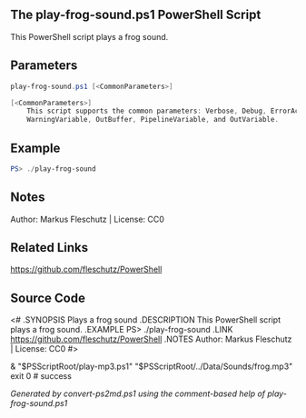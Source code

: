 ## The play-frog-sound.ps1 PowerShell Script

This PowerShell script plays a frog sound.

## Parameters
```powershell
play-frog-sound.ps1 [<CommonParameters>]

[<CommonParameters>]
    This script supports the common parameters: Verbose, Debug, ErrorAction, ErrorVariable, WarningAction, 
    WarningVariable, OutBuffer, PipelineVariable, and OutVariable.
```

## Example
```powershell
PS> ./play-frog-sound

```

## Notes
Author: Markus Fleschutz | License: CC0

## Related Links
https://github.com/fleschutz/PowerShell

## Source Code
<#
.SYNOPSIS
	Plays a frog sound
.DESCRIPTION
	This PowerShell script plays a frog sound.
.EXAMPLE
	PS> ./play-frog-sound
.LINK
	https://github.com/fleschutz/PowerShell
.NOTES
	Author: Markus Fleschutz | License: CC0
#>

& "$PSScriptRoot/play-mp3.ps1" "$PSScriptRoot/../Data/Sounds/frog.mp3"
exit 0 # success

*Generated by convert-ps2md.ps1 using the comment-based help of play-frog-sound.ps1*
